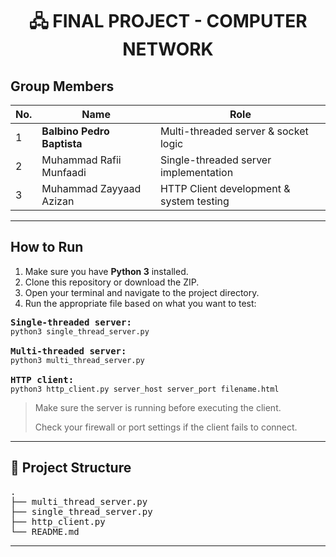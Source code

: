 <h1 align="center">🖧 FINAL PROJECT - COMPUTER NETWORK</h1>

<h2>Group Members</h2>

<table>
  <thead>
    <tr>
      <th>No.</th>
      <th>Name</th>
      <th>Role</th>
    </tr>
  </thead>
  <tbody>
    <tr>
      <td>1</td>
      <td><strong>Balbino Pedro Baptista</strong></td>
      <td>Multi-threaded server & socket logic</td>
    </tr>
    <tr>
      <td>2</td>
      <td>Muhammad Rafii Munfaadi</td>
      <td>Single-threaded server implementation</td>
    </tr>
    <tr>
      <td>3</td>
      <td>Muhammad Zayyaad Azizan</td>
      <td>HTTP Client development & system testing</td>
    </tr>
  </tbody>
</table>

---

<h2>How to Run</h2>

<ol>
  <li>Make sure you have <strong>Python 3</strong> installed.</li>
  <li>Clone this repository or download the ZIP.</li>
  <li>Open your terminal and navigate to the project directory.</li>
  <li>Run the appropriate file based on what you want to test:</li>
</ol>

<pre>
<b>Single-threaded server:</b>
<code>python3 single_thread_server.py</code>

<b>Multi-threaded server:</b>
<code>python3 multi_thread_server.py</code>

<b>HTTP client:</b>
<code>python3 http_client.py server_host server_port filename.html</code>
</pre>

> Make sure the server is running before executing the client.
>
> Check your firewall or port settings if the client fails to connect.

---

<h2>📁 Project Structure</h2>

<pre>
.
├── multi_thread_server.py
├── single_thread_server.py
├── http_client.py
└── README.md
</pre>

---

